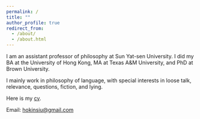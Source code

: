 ```yaml
---
permalink: /
title: ""
author_profile: true
redirect_from: 
  - /about/
  - /about.html
---
```


I am an assistant professor of philosophy at Sun Yat-sen University. I did my BA at the University of Hong Kong, MA at Texas A&M University, and PhD at Brown University. 

I mainly work in philosophy of language, with special interests in loose talk, relevance, questions, fiction, and lying.

Here is my [cv](../assets/cv2025.pdf).

Email: hokinsiu@gmail.com
